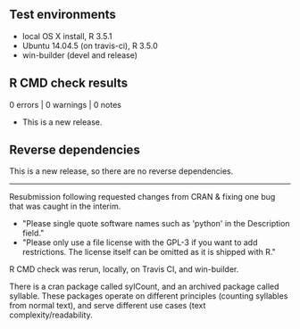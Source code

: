## Test environments
* local OS X install, R 3.5.1
* Ubuntu 14.04.5 (on travis-ci), R 3.5.0
* win-builder (devel and release)

## R CMD check results

0 errors | 0 warnings | 0 notes

* This is a new release.

## Reverse dependencies

This is a new release, so there are no reverse dependencies.

---

Resubmission following requested changes from CRAN & fixing one 
bug that was caught in the interim. 
  
* "Please single quote software names such as 'python' in the 
Description field."
* "Please only use a file license with the GPL-3 if you want to add 
restrictions. The license itself can be omitted as it is shipped with R."

R CMD check was rerun, locally, on Travis CI, and win-builder.

There is a cran package called sylCount, and an archived package 
called syllable. These packages operate on different principles
(counting syllables from normal text), and serve different 
use cases (text complexity/readability.
